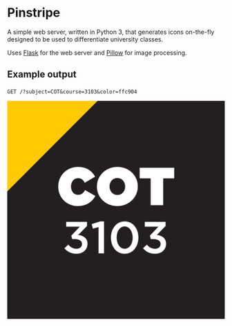 # Pinstripe

A simple web server, written in Python 3, that generates icons on-the-fly designed to be used to differentiate university classes.

Uses [Flask](https://palletsprojects.com/p/flask/) for the web server and [Pillow](https://pillow.readthedocs.io/en/stable/) for image processing.

## Example output
`GET /?subject=COT&course=3103&color=ffc904`

![Example icon](https://raw.githubusercontent.com/jeffreydivi/Pinstripe/master/example.png)
